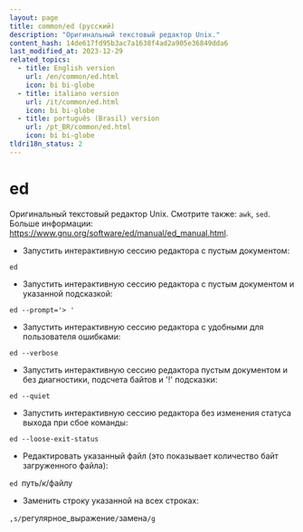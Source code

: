 ```yaml
---
layout: page
title: common/ed (русский)
description: "Оригинальный текстовый редактор Unix."
content_hash: 14de617fd95b3ac7a1638f4ad2a905e36849dda6
last_modified_at: 2023-12-29
related_topics:
  - title: English version
    url: /en/common/ed.html
    icon: bi bi-globe
  - title: italiano version
    url: /it/common/ed.html
    icon: bi bi-globe
  - title: português (Brasil) version
    url: /pt_BR/common/ed.html
    icon: bi bi-globe
tldri18n_status: 2
---
```

# ed

Оригинальный текстовый редактор Unix.
Смотрите также: `awk`, `sed`.
Больше информации: <https://www.gnu.org/software/ed/manual/ed_manual.html>.

- Запустить интерактивную сессию редактора с пустым документом:

`ed`

- Запустить интерактивную сессию редактора с пустым документом и указанной подсказкой:

`ed --prompt='> '`

- Запустить интерактивную сессию редактора с удобными для пользователя ошибками:

`ed --verbose`

- Запустить интерактивную сессию редактора пустым документом и без диагностики, подсчета байтов и '!' подсказки:

`ed --quiet`

- Запустить интерактивную сессию редактора без изменения статуса выхода при сбое команды:

`ed --loose-exit-status`

- Редактировать указанный файл (это показывает количество байт загруженного файла):

`ed `<span class="tldr-var badge badge-pill bg-dark-lm bg-white-dm text-white-lm text-dark-dm font-weight-bold">путь/к/файлу</span>

- Заменить строку указанной на всех строках:

`,s/`<span class="tldr-var badge badge-pill bg-dark-lm bg-white-dm text-white-lm text-dark-dm font-weight-bold">регулярное_выражение</span>`/`<span class="tldr-var badge badge-pill bg-dark-lm bg-white-dm text-white-lm text-dark-dm font-weight-bold">замена</span>`/g`
